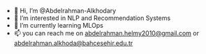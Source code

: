 - 👋 Hi, I’m @Abdelrahman-Alkhodary
- 👀 I’m interested in NLP and Recommendation Systems
- 🌱 I’m currently learning MLOps
- 📫 you can reach me on abdelrahman.helmy2010@gmail.com or abdelrahman.alkhoda@bahcesehir.edu.tr

<!---
Abdelrahman-Alkhodary/Abdelrahman-Alkhodary is a ✨ special ✨ repository because its `README.md` (this file) appears on your GitHub profile.
You can click the Preview link to take a look at your changes.
--->
